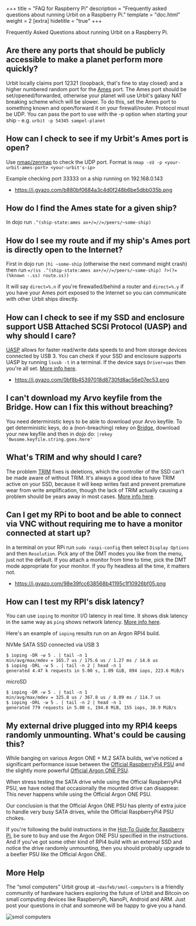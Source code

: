 +++
title = "FAQ for Raspberry Pi"
description = "Frequently asked questions about running Urbit on a Raspberry Pi."
template = "doc.html"
weight = 2
[extra]
hidetitle = "true"
+++

Frequently Asked Questions about running Urbit on a Raspberry Pi.

## Are there any ports that should be publicly accessible to make a planet perform more quickly?

Urbit locally claims port 12321 (loopback, that's fine to stay closed) and a higher numbered random port for the [Ames](https://urbit.org/docs/tutorials/arvo/ames) port. The Ames port should be set/opened/forwarded, otherwise your planet will use Urbit's galaxy NAT breaking scheme which will be slower. To do this, set the Ames port to something known and open/forward it on your firewall/router. Protocol must be UDP. You can pass the port to use with the -p option when starting your ship - e.g.  `urbit -p 54345 sampel-planet`

## How can I check to see if my Urbit's Ames port is open?

Use [nmap/zenmap](https://nmap.org/zenmap) to check the UDP port. Format is ``nmap -sU -p <your-urbit-ames-port> <your-urbit's-ip>``

Example checking port 33333 on a ship running on 192.168.0.143

- https://i.gyazo.com/b880bf0684a3c4d0f248b6be5dbb035b.png

## How do I find the Ames state for a given ship?

In dojo run ``.^(ship-state:ames ax+/=//=/peers/~some-ship)``

## How do I see my route and if my ship's Ames port is directly open to the Internet?

First in dojo run ``|hi ~some-ship`` (otherwise the next command might crash) then run ``=/(ss .^(ship-state:ames ax+/=//=/peers/~some-ship) ?>(?=(%known -.ss) route.ss))``

It will say `direct=%.n` if you're firewalled/behind a router and `direct=%.y` if you have your Ames port exposed to the Internet so you can communicate with other Urbit ships directly.

## How can I check to see if my SSD and enclosure support USB Attached SCSI Protocol (UASP) and why should I care?

[UASP](https://en.wikipedia.org/wiki/USB_Attached_SCSI) allows for faster read/write data speeds to and from storage devices connected by USB 3. You can check if your SSD and enclosure supports UASP by running `lsusb -t` in a terminal. If the device says `Driver=uas` then you're all set. [More info here](https://www.jeffgeerling.com/blog/2020/uasp-makes-raspberry-pi-4-disk-io-50-faster).

- https://i.gyazo.com/0bf8b45397018d8730fd8ac56e07ec53.png

##  I can't download my Arvo keyfile from the Bridge. How can I fix this without breaching?

You need deterministic keys to be able to download your Arvo keyfile. To get deterministic keys, do a (non-breaching) rekey on [Bridge](https://bridge.urbit.org), download your new keyfile and then in dojo do: ``|rekey '0wsome.keyfile.string.goes.here'``

## What's TRIM and why should I care?

The problem [TRIM](https://www.crucial.com/articles/about-ssd/what-is-trim) fixes is deletions, which the controller of the SSD can't be made aware of without TRIM. It's always a good idea to have TRIM active on your SSD, because it will keep writes fast and prevent premature wear from write amplification, though the lack of TRIM actually causing a problem should be years away in most cases. [More info here](https://www.jeffgeerling.com/blog/2020/enabling-trim-on-external-ssd-on-raspberry-pi).

## Can I get my RPi to boot and be able to connect via VNC without requiring me to have a monitor connected at start up?

In a terminal on your RPi run `sudo raspi-config` then select `Display Options` and then `Resolution`.  Pick any of the DMT modes you like from the menu, just not the default. If you attach a monitor from time to time, pick the DMT mode appropriate for your monitor. If you fly headless all the time, it matters not.

- https://i.gyazo.com/98e39fcc638568b41195c1f10926bf05.png

## How can I test my RPI's disk latency?

You can use `ioping` to monitor I/O latency in real time. It shows disk latency in the same way as `ping` shows network latency. [More info here](https://www.cyberciti.biz/faq/linux-freebsd-openbsd-macosx-find-disk-io-latency-with-ioping).

Here's an example of `ioping` results run on an Argon RPI4 build.

NVMe SATA SSD connected via USB 3
```
$ ioping -DR -w 5 . | tail -n 1
min/avg/max/mdev = 165.7 us / 175.6 us / 1.27 ms / 14.6 us
$ ioping -DRL -w 5 . | tail -n 2 | head -n 1
generated 4.47 k requests in 5.00 s, 1.09 GiB, 894 iops, 223.6 MiB/s
```

microSD
```
$ ioping -DR -w 5 . | tail -n 1
min/avg/max/mdev = 325.8 us / 367.8 us / 8.09 ms / 114.7 us
$ ioping -DRL -w 5 . | tail -n 2 | head -n 1
generated 779 requests in 5.00 s, 194.8 MiB, 155 iops, 38.9 MiB/s
```

## My external drive plugged into my RPI4 keeps randomly unmounting. What's could be causing this?

While banging on various Argon ONE + M.2 SATA builds, we've noticed a significant performance issue between the [Official RaspberryPi4 PSU](https://www.raspberrypi.org/products/type-c-power-supply) and the slightly more powerful [Official Argon ONE PSU](https://www.argon40.com/argon-one-power-supply-for-raspberry-pi-4.html).

When stress testing the SATA drive while using the Official RaspberryPi4 PSU, we have noted that occasionally the mounted drive can disappear. This never happens while using the Official Argon ONE PSU.

Our conclusion is that the Official Argon ONE PSU has plenty of extra juice to handle very busy SATA drives, while the Official RaspberryPi4 PSU chokes.

If you're following the build instructions in the [Hot-To Guide for Raspberry Pi](@/using/raspberrypi/howtoguideraspberrypi.md), be sure to buy and use the Argon ONE PSU specified in the instructions.  And if you've got some other kind of RPi4 build with an external SSD and notice the drive randomly unmounting, then you should probably upgrade to a beefier PSU like the Official Argon ONE. 


## More Help

The “smol computers” Urbit group at ``~dasfeb/smol-computers`` is a friendly community of hardware hackers exploring the future of Urbit and Bitcoin on small computing devices like RaspberryPi, NanoPi, Android and ARM. Just post your questions in chat and someone will be happy to give you a hand.

![smol computers](https://i.gyazo.com/cc6ba88c61a2734fcecda4e34fb0b8dd.gif)
